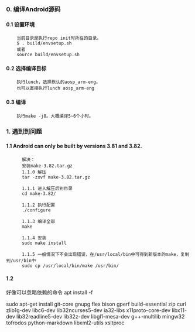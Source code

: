
### 0. 编译Android源码
#### 0.1 设置环境
        当前目录是执行repo init时所在的目录。
        $ . build/envsetup.sh
        或者
        source build/envsetup.sh
#### 0.2 选择编译目标
        执行lunch，选择默认的aosp_arm-eng。
        也可以直接执行lunch aosp_arm-eng
#### 0.3 编译
        执行make -j8。大概编译5~6个小时。


### 1. 遇到到问题
####  1.1 Android can only be built by versions 3.81 and 3.82.
          解决：
          安装make-3.82.tar.gz
          1.1.0 解压
          tar -zxvf make-3.82.tar.gz
          
          1.1.1 进入解压后到目录
          cd make-3.82/
          
          1.1.2 执行配置
          ./configure
          
          1.1.3 编译全部
          make
          
          1.1.4 安装
          sudo make install
          
          1.1.5 一般情况下不会出现错误，在/usr/local/bin中可得到新版本的make，复制到/usr/bin中
          sudo cp /usr/local/bin/make /usr/bin/
####  1.2 

好像可以忽略依赖的命令
apt install -f



sudo apt-get install git-core gnupg flex bison gperf build-essential zip curl zlib1g-dev libc6-dev lib32ncurses5-dev ia32-libs x11proto-core-dev libx11-dev lib32readline5-dev lib32z-dev libgl1-mesa-dev g++-multilib mingw32 tofrodos python-markdown libxml2-utils xsltproc


